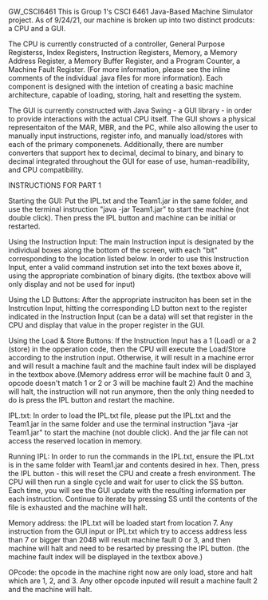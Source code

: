 GW_CSCI6461
This is Group 1's CSCI 6461 Java-Based Machine Simulator project. As of 9/24/21, our machine is broken up into two distinct prodcuts: a CPU and a GUI.

The CPU is currently constructed of a controller, General Purpose Registerss, Index Registers, Instruction Registers, Memory, a Memory Address Register, a Memory Buffer Register, and a Program Counter, a Machine Fault Register. (For more information, please see the inline comments of the individual .java files for more information). Each component is designed with the intetion of creating a basic machine architecture, capable of loading, storing, halt and resetting the system.

The GUI is currently constructed with Java Swing - a GUI library - in order to provide interactions with the actual CPU itself. The GUI shows a physical representaiton of the MAR, MBR, and the PC, while also allowing the user to manually input instructions, register info, and manually load/stores with each of the primary componenets. Additionally, there are number converters that support hex to decimal, decimal to binary, and binary to decimal integrated throughout the GUI for ease of use, human-readibility, and CPU compatibility.

INSTRUCTIONS FOR PART 1

Starting the GUI: Put the IPL.txt and the Team1.jar in the same folder, and use the terminal instruction "java -jar Team1.jar" to start the machine (not double click). Then press the IPL button and machine can be initial or restarted.

Using the Instruction Input: The main Instruction input is designated by the individual boxes along the bottom of the screen, with each "bit" corresponding to the location listed below. In order to use this Instruction Input, enter a valid command instrution set into the text boxes above it, using the appropriate combination of binary digits. (the textbox above will only display and not be used for input)

Using the LD Buttons: After the appropriate instruciton has been set in the Instrcution Input, hitting the corresponding LD button next to the register indicated in the Instruction Input (can be a data) will set that register in the CPU and display that value in the proper register in the GUI.

Using the Load & Store Buttons: If the Instruction Input has a 1 (Load) or a 2 (store) in the opperation code, then the CPU will execute the Load/Store according to the instrution input. Otherwise, it will result in a machine error and will result a machine fault and the machine fault index will be displayed in the textbox above.(Memory address error will be machine fault 0 and 3, opcode doesn't match 1 or 2 or 3 will be machine fault 2) And the machine will halt, the instruction will not run anymore, then the only thing needed to do is press the IPL button and restart the machine.

IPL.txt: In order to load the IPL.txt file, please put the IPL.txt and the Team1.jar in the same folder and use the terminal instruction "java -jar Team1.jar" to start the machine (not double click). And the jar file can not access the reserved location in memory.

Running IPL: In order to run the commands in the IPL.txt, ensure the IPL.txt is in the same folder with Team1.jar and contents desired in hex. Then, press the IPL button - this will reset the CPU and create a fresh environment. The CPU will then run a single cycle and wait for user to click the SS button. Each time, you will see the GUI update with the resulting information per each instruction. Continue to iterate by pressing SS until the contents of the file is exhausted and the machine will halt.

Memory address: the IPL.txt will be loaded start from location 7. Any instruction from the GUI input or IPL.txt which try to access address less than 7 or bigger than 2048 will result machine fault 0 or 3, and then machine will halt and need to be resarted by pressing the IPL button. (the machine fault index will be displayed in the textbox above.)

OPcode: the opcode in the machine right now are only load, store and halt which are 1, 2, and 3. Any other opcode inputed will result a machine fault 2 and the machine will halt.
